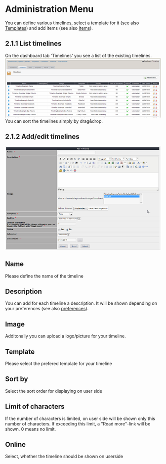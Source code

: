 # Administration Menu

You can define various timelines, select a template for it \(see also [Templates](https://github.com/XoopsDocs/wgtimelines-tutorial/tree/a7289f7fbc38280d0a8e2ccfe626630daa56056b/english/administration-menu/templates.md)\) and add items \(see also [Items](items.md)\).

## 2.1.1 List timelines

On the dashboard tab 'Timelines' you see a list of the existing timelines. ![](../../.gitbook/assets/2admin_timelines_list.png) You can sort the timelines simply by drag&drop.

## 2.1.2 Add/edit timelines

![](../../.gitbook/assets/2admin_timelines_add%20%281%29.png)

## Name

Please define the name of the timeline

## Description

You can add for each timeline a description. It will be shown depending on your preferences \(see also [preferences](https://github.com/XoopsDocs/wgtimelines-tutorial/tree/a7289f7fbc38280d0a8e2ccfe626630daa56056b/english/administration-menu/preferences.md)\).

## Image

Additonally you can upload a logo/picture for your timeline.

## Template

Please select the prefered template for your timeline

## Sort by

Select the sort order for displaying on user side

## Limit of characters

If the number of characters is limited, on user side will be shown only this number of characters. If exceeding this limit, a "Read more"-link will be shown. 0 means no limit.

## Online

Select, whether the timeline should be shown on userside

